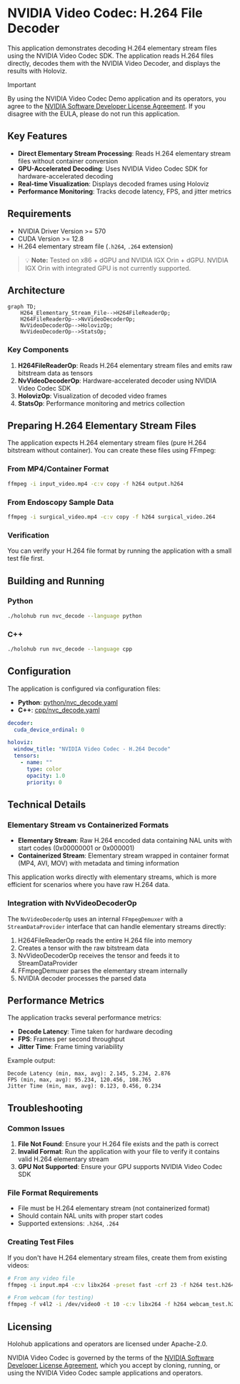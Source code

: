# NVIDIA Video Codec: H.264 File Decoder

This application demonstrates decoding H.264 elementary stream files using the NVIDIA Video Codec SDK. The application reads H.264 files directly, decodes them with the NVIDIA Video Decoder, and displays the results with Holoviz.

> [!IMPORTANT]  
> By using the NVIDIA Video Codec Demo application and its operators, you agree to the [NVIDIA Software Developer License Agreement](https://developer.nvidia.com/designworks/sdk-samples-tools-software-license-agreement). If you disagree with the EULA, please do not run this application.

## Key Features

- **Direct Elementary Stream Processing**: Reads H.264 elementary stream files without container conversion
- **GPU-Accelerated Decoding**: Uses NVIDIA Video Codec SDK for hardware-accelerated decoding
- **Real-time Visualization**: Displays decoded frames using Holoviz
- **Performance Monitoring**: Tracks decode latency, FPS, and jitter metrics

## Requirements

- NVIDIA Driver Version >= 570
- CUDA Version >= 12.8
- H.264 elementary stream file (`.h264`, `.264` extension)

> 💡 **Note:** Tested on x86 + dGPU and NVIDIA IGX Orin + dGPU. NVIDIA IGX Orin with integrated GPU is not currently supported.

## Architecture

```mermaid
graph TD;
    H264_Elementary_Stream_File-->H264FileReaderOp;
    H264FileReaderOp-->NvVideoDecoderOp;
    NvVideoDecoderOp-->HolovizOp;
    NvVideoDecoderOp-->StatsOp;
```

### Key Components

1. **H264FileReaderOp**: Reads H.264 elementary stream files and emits raw bitstream data as tensors
2. **NvVideoDecoderOp**: Hardware-accelerated decoder using NVIDIA Video Codec SDK
3. **HolovizOp**: Visualization of decoded video frames
4. **StatsOp**: Performance monitoring and metrics collection

## Preparing H.264 Elementary Stream Files

The application expects H.264 elementary stream files (pure H.264 bitstream without container). You can create these files using FFmpeg:

### From MP4/Container Format
```bash
ffmpeg -i input_video.mp4 -c:v copy -f h264 output.h264
```

### From Endoscopy Sample Data
```bash
ffmpeg -i surgical_video.mp4 -c:v copy -f h264 surgical_video.264
```

### Verification
You can verify your H.264 file format by running the application with a small test file first.

## Building and Running

### Python
```bash
./holohub run nvc_decode --language python
```

### C++
```bash
./holohub run nvc_decode --language cpp
```

## Configuration

The application is configured via configuration files:

- **Python**: [python/nvc_decode.yaml](./python/nvc_decode.yaml)
- **C++**: [cpp/nvc_decode.yaml](./cpp/nvc_decode.yaml)

```yaml
decoder:
  cuda_device_ordinal: 0

holoviz:
  window_title: "NVIDIA Video Codec - H.264 Decode"
  tensors:
    - name: ""
      type: color
      opacity: 1.0
      priority: 0
```

## Technical Details

### Elementary Stream vs Containerized Formats

- **Elementary Stream**: Raw H.264 encoded data containing NAL units with start codes (0x00000001 or 0x000001)
- **Containerized Stream**: Elementary stream wrapped in container format (MP4, AVI, MOV) with metadata and timing information

This application works directly with elementary streams, which is more efficient for scenarios where you have raw H.264 data.

### Integration with NvVideoDecoderOp

The `NvVideoDecoderOp` uses an internal `FFmpegDemuxer` with a `StreamDataProvider` interface that can handle elementary streams directly:

1. H264FileReaderOp reads the entire H.264 file into memory
2. Creates a tensor with the raw bitstream data
3. NvVideoDecoderOp receives the tensor and feeds it to StreamDataProvider
4. FFmpegDemuxer parses the elementary stream internally
5. NVIDIA decoder processes the parsed data

## Performance Metrics

The application tracks several performance metrics:

- **Decode Latency**: Time taken for hardware decoding
- **FPS**: Frames per second throughput
- **Jitter Time**: Frame timing variability

Example output:
```
Decode Latency (min, max, avg): 2.145, 5.234, 2.876
FPS (min, max, avg): 95.234, 120.456, 108.765
Jitter Time (min, max, avg): 0.123, 0.456, 0.234
```

## Troubleshooting

### Common Issues

1. **File Not Found**: Ensure your H.264 file exists and the path is correct
2. **Invalid Format**: Run the application with your file to verify it contains valid H.264 elementary stream
3. **GPU Not Supported**: Ensure your GPU supports NVIDIA Video Codec SDK

### File Format Requirements

- File must be H.264 elementary stream (not containerized format)
- Should contain NAL units with proper start codes
- Supported extensions: `.h264`, `.264`

### Creating Test Files

If you don't have H.264 elementary stream files, create them from existing videos:

```bash
# From any video file
ffmpeg -i input.mp4 -c:v libx264 -preset fast -crf 23 -f h264 test.h264

# From webcam (for testing)
ffmpeg -f v4l2 -i /dev/video0 -t 10 -c:v libx264 -f h264 webcam_test.h264
```

## Licensing

Holohub applications and operators are licensed under Apache-2.0.

NVIDIA Video Codec is governed by the terms of the [NVIDIA Software Developer License Agreement](https://developer.nvidia.com/designworks/sdk-samples-tools-software-license-agreement), which you accept by cloning, running, or using the NVIDIA Video Codec sample applications and operators.